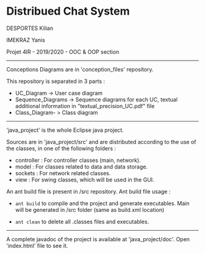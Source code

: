 # Distribued Chat System 
DESPORTES Kilian

IMEKRAZ Yanis

Projet 4IR - 2019/2020 - OOC & OOP section 

---

Conceptions Diagrams are in 'conception_files' repository.

This repository is separated in 3 parts :
- UC_Diagram -> User case diagram
- Sequence_Diagrams -> Sequence diagrams for each UC, textual additional information in "textual_precision_UC.pdf" file
- Class_Diagram- > Class diagram

---

'java_project' is the whole Eclipse java project.

Sources are in 'java_project/src' and are distributed according to the use of the classes, in one of the following folders :
- controller : For controller classes (main, network).
- model : For classes related to data and data storage.
- sockets : For network related classes.
- view : For swing classes, which will be used in the GUI.

An ant build file is present in /src repository.
Ant build file usage :
- `ant build` to compile and the project and generate executables. Main will be generated in /src folder (same as build.xml location)

- `ant clean` to delete all .classes files and executables.

--- 

A complete javadoc of the project is available at 'java_project/doc'. 
Open 'index.html' file to see it.
